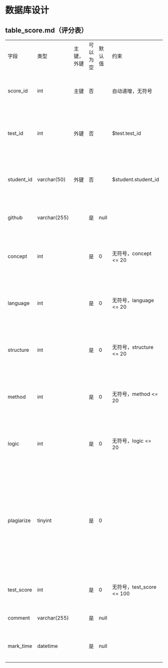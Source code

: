 # 数据库设计

## table_score.md（评分表）

<table>
    <tr>
        <td>字段</td>
        <td>类型</td>
        <td>主键，外键</td>
        <td>可以为空</td>
        <td>默认值</td>
        <td>约束</td>
        <td>说明</td>
    </tr>
    <tr>
        <td>score_id</td>
        <td>int</td>
        <td>主键</td>
        <td>否</td>
        <td></td>
        <td>自动递增，无符号</td>
        <td>成绩的id，为score表的主键。</td>
    </tr>
    <tr>
        <td>test_id</td>
        <td>int</td>
        <td>外键</td>
        <td>否</td>
        <td></td>
        <td>$test.test_id</td>
        <td>成绩所属实验的id，为test表的外键。</td>
    </tr>
    <tr>
        <td>student_id</td>
        <td>varchar(50)</td>
        <td>外键</td>
        <td>否</td>
        <td></td>
        <td>$student.student_id</td>
        <td>学生的学号，为student表的外键。</td>
    </tr>
    <tr>
        <td>github</td>
        <td>varchar(255)</td>
        <td></td>
        <td>是</td>
        <td>null</td>
        <td></td>
        <td>学生该实验的github网址。</td>
    </tr>
    <tr>
        <td>concept</td>
        <td>int</td>
        <td></td>
        <td>是</td>
        <td>0</td>
        <td>无符号，concept <= 20</td>
        <td>学生该实验的成绩--概念正确，20分制。</td>
    </tr>
    <tr>
        <td>language</td>
        <td>int</td>
        <td></td>
        <td>是</td>
        <td>0</td>
        <td>无符号，language <= 20</td>
        <td>学生该实验的成绩--语言准确，20分制。</td>
    </tr>
    <tr>
        <td>structure</td>
        <td>int</td>
        <td></td>
        <td>是</td>
        <td>0</td>
        <td>无符号，structure <= 20</td>
        <td>学生该实验的成绩--结构严谨，20分制。</td>
    </tr>
    <tr>
        <td>method</td>
        <td>int</td>
        <td></td>
        <td>是</td>
        <td>0</td>
        <td>无符号，method <= 20</td>
        <td>学生该实验的成绩--条理清楚，20分制。</td>
    </tr>
    <tr>
        <td>logic</td>
        <td>int</td>
        <td></td>
        <td>是</td>
        <td>0</td>
        <td>无符号，logic <= 20</td>
        <td>学生该实验的成绩--逻辑合理，20分制。</td>
    </tr>
    <tr>
        <td>plagiarize</td>
        <td>tinyint</td>
        <td></td>
        <td>是</td>
        <td>0</td>
        <td></td>
        <td>学生该实验是否抄袭，0为没有抄袭，1为确认抄袭，若出现抄袭，该成绩直接0分。</td>
    </tr>
    <tr>
        <td>test_score</td>
        <td>int</td>
        <td></td>
        <td>是</td>
        <td>0</td>
        <td>无符号，test_score <= 100</td>
        <td>学生该实验的总成绩。</td>
    </tr>
    <tr>
        <td>comment</td>
        <td>varchar(255)</td>
        <td></td>
        <td>是</td>
        <td>null</td>
        <td></td>
        <td>教师对学生的评语。</td>
    </tr>
    <tr>
        <td>mark_time</td>
        <td>datetime</td>
        <td></td>
        <td>是</td>
        <td>null</td>
        <td></td>
        <td>老师批阅实验的时间。</td>
    </tr>
</table>